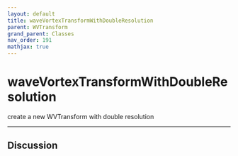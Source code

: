```yaml
---
layout: default
title: waveVortexTransformWithDoubleResolution
parent: WVTransform
grand_parent: Classes
nav_order: 191
mathjax: true
---
```


#  waveVortexTransformWithDoubleResolution

create a new WVTransform with double resolution


---

## Discussion

  
